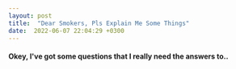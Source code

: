 ```yaml
---
layout: post
title:  "Dear Smokers, Pls Explain Me Some Things"
date:  2022-06-07 22:04:29 +0300
---
```


#### Okey, I've got some questions that I really need the answers to..  

